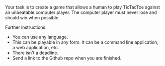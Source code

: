 Your task is to create a game that allows a human to play TicTacToe against an unbeatable computer player.  The computer player must never lose and should win when possible.

Further instructions:
   - You can use any language.
   - This can be playable in any form. It can be a command line application, a web application, etc.
   - There isn't a deadline.
   - Send a link to the Github repo when you are finished.

